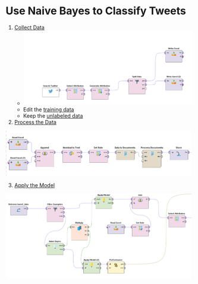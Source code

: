 
# Use Naive Bayes to Classify Tweets

1. [Collect Data](https://github.com/xbwei/machine_learning_in_rapidminer/blob/master/naive_bayes_classifiy_tweet/collect_tweet.xml)
    * <img src="collect_tweet.PNG" width="500">
    * Edit the [training data](https://github.com/xbwei/machine_learning_in_rapidminer/blob/master/naive_bayes_classifiy_tweet/traing.xlsx)
    * Keep the [unlabeled data](https://github.com/xbwei/machine_learning_in_rapidminer/blob/master/naive_bayes_classifiy_tweet/unlabeled.xlsx)   
2. [Process the Data](https://github.com/xbwei/machine_learning_in_rapidminer/blob/master/naive_bayes_classifiy_tweet/process_data.xml)
 <img src="process_data.PNG" width="500"> 
     
3. [Apply the Model](https://github.com/xbwei/machine_learning_in_rapidminer/blob/master/naive_bayes_classifiy_tweet/apply_model.xml)
 <img src="apply_data.PNG" width="500"> 
